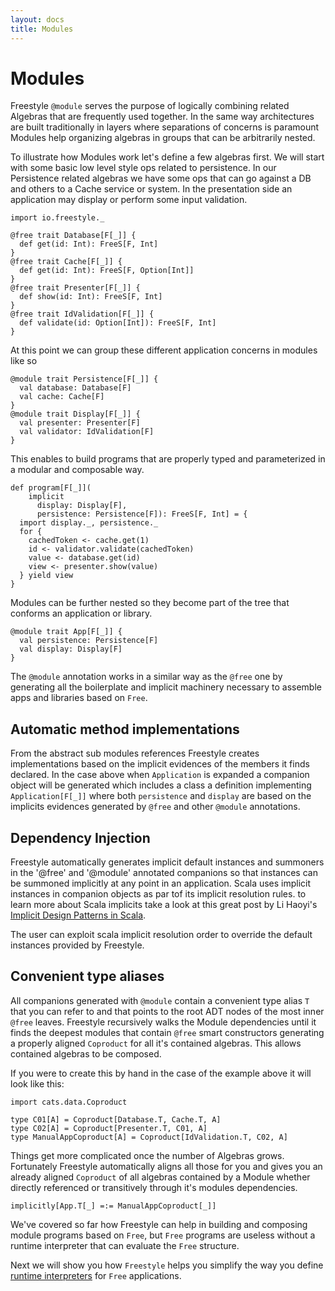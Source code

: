 ```yaml
---
layout: docs
title: Modules
---
```


# Modules

Freestyle `@module` serves the purpose of logically combining related Algebras that are frequently used together.
In the same way architectures are built traditionally in layers where separations of concerns is paramount Modules
help organizing algebras in groups that can be arbitrarily nested.

To illustrate how Modules work let's define a few algebras first.
We will start with some basic low level style ops related to persistence.
In our Persistence related algebras we have some ops that can go against a DB and others to a Cache service or system.
In the presentation side an application may display or perform some input validation.

```tut:silent
import io.freestyle._

@free trait Database[F[_]] {
  def get(id: Int): FreeS[F, Int]
}
@free trait Cache[F[_]] {
  def get(id: Int): FreeS[F, Option[Int]]
}
@free trait Presenter[F[_]] {
  def show(id: Int): FreeS[F, Int]
}
@free trait IdValidation[F[_]] {
  def validate(id: Option[Int]): FreeS[F, Int]
}
```

At this point we can group these different application concerns in modules like so

```tut:silent
@module trait Persistence[F[_]] {
  val database: Database[F]
  val cache: Cache[F]
}
@module trait Display[F[_]] {
  val presenter: Presenter[F]
  val validator: IdValidation[F]
}
```

This enables to build programs that are properly typed and parameterized in a modular and composable way.

```tut:silent
def program[F[_]](
	implicit
	  display: Display[F],
	  persistence: Persistence[F]): FreeS[F, Int] = {
  import display._, persistence._
  for {
    cachedToken <- cache.get(1)
    id <- validator.validate(cachedToken)
    value <- database.get(id)
    view <- presenter.show(value)
  } yield view
}
```

Modules can be further nested so they become part of the tree that conforms an application or library.

```tut:silent
@module trait App[F[_]] {
  val persistence: Persistence[F]
  val display: Display[F]
}
```

The `@module` annotation works in a similar way as the `@free` one by generating all the boilerplate
and implicit machinery necessary to assemble apps and libraries based on `Free`.

## Automatic method implementations

From the abstract sub modules references Freestyle creates implementations based on the implicit evidences of the members it finds declared.
In the case above when `Application` is expanded a companion object will be generated which includes a class a definition
implementing `Application[F[_]]` where both `persistence` and `display` are based on the implicits evidences generated by `@free` and other `@module`
annotations.

## Dependency Injection

Freestyle automatically generates implicit default instances and summoners in the '@free' and '@module' annotated companions so that instances can be summoned implicitly at any point in an application.
Scala uses implicit instances in companion objects as par tof its implicit resolution rules. to learn more about Scala implicits take a look at this great
post by Li Haoyi's [Implicit Design Patterns in Scala](http://www.lihaoyi.com/post/ImplicitDesignPatternsinScala.html).

The user can exploit scala implicit resolution order to override the default instances provided by Freestyle.

## Convenient type aliases

All companions generated with `@module` contain a convenient type alias `T` that you can refer to and that points to the root ADT nodes of the most inner `@free` leaves.
Freestyle recursively walks the Module dependencies until it finds the deepest modules that contain `@free` smart constructors generating a properly aligned `Coproduct`
for all it's contained algebras. This allows contained algebras to be composed.

If you were to create this by hand in the case of the example above it will look like this:

```tut:silent
import cats.data.Coproduct

type C01[A] = Coproduct[Database.T, Cache.T, A]
type C02[A] = Coproduct[Presenter.T, C01, A]
type ManualAppCoproduct[A] = Coproduct[IdValidation.T, C02, A]
```

Things get more complicated once the number of Algebras grows.
Fortunately Freestyle automatically aligns all those for you and gives you an already aligned `Coproduct` of all algebras
contained by a Module whether directly referenced or transitively through it's modules dependencies.

```tut:silent
implicitly[App.T[_] =:= ManualAppCoproduct[_]]
```

We've covered so far how Freestyle can help in building and composing module programs based on `Free`, but `Free` programs are
useless without a runtime interpreter that can evaluate the `Free` structure.

Next we will show you how `Freestyle` helps you simplify the way you define [runtime interpreters](interpreters.html) for `Free` applications.
